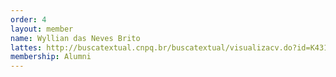 ```yaml
---
order: 4
layout: member
name: Wyllian das Neves Brito
lattes: http://buscatextual.cnpq.br/buscatextual/visualizacv.do?id=K4319988T4
membership: Alumni
---
```

